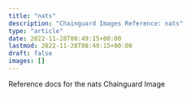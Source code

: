 ```yaml
---
title: "nats"
description: "Chainguard Images Reference: nats"
type: "article"
date: 2022-11-28T08:49:15+00:00
lastmod: 2022-11-28T08:49:15+00:00
draft: false
images: []
---
```


Reference docs for the nats Chainguard Image
